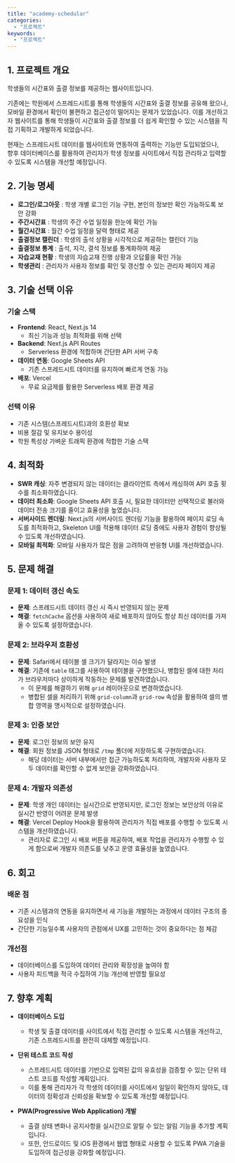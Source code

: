 ```yaml
---
title: "academy-schedular"
categories:
  - "프로젝트"
keywords:
  - "프로젝트"
---
```


## 1. 프로젝트 개요

학생들의 시간표와 출결 정보를 제공하는 웹사이트입니다.

기존에는 학원에서 스프레드시트를 통해 학생들의 시간표와 출결 정보를 공유해 왔으나, 모바일 환경에서 확인이 불편하고 접근성이 떨어지는 문제가 있었습니다. 이를 개선하고자 웹사이트를 통해 학생들이 시간표와 출결 정보를 더 쉽게 확인할 수 있는 시스템을 직접 기획하고 개발하게 되었습니다.

현재는 스프레드시트 데이터를 웹사이트와 연동하여 출력하는 기능만 도입되었으나,  
향후 데이터베이스를 활용하여 관리자가 학생 정보를 사이트에서 직접 관리하고 입력할 수 있도록 시스템을 개선할 예정입니다.

## 2. 기능 명세

- **로그인/로그아웃** : 학생 개별 로그인 기능 구현, 본인의 정보만 확인 가능하도록 보안 강화
- **주간시간표** : 학생의 주간 수업 일정을 한눈에 확인 가능
- **월간시간표** : 월간 수업 일정을 달력 형태로 제공
- **출결정보 캘린더** : 학생의 출석 상황을 시각적으로 제공하는 캘린더 기능
- **출결정보 통계** : 출석, 지각, 결석 정보를 통계화하여 제공
- **자습교재 현황** : 학생의 자습교재 진행 상황과 오답률을 확인 가능
- **학생관리** : 관리자가 사용자 정보를 확인 및 갱신할 수 있는 관리자 페이지 제공

## 3. 기술 선택 이유

### 기술 스택

- **Frontend**: React, Next.js 14
  - 최신 기능과 성능 최적화를 위해 선택
- **Backend**: Next.js API Routes
  - Serverless 환경에 적합하며 간단한 API 서버 구축
- **데이터 연동**: Google Sheets API
  - 기존 스프레드시트 데이터를 유지하며 빠르게 연동 가능
- **배포**: Vercel
  - 무료 요금제를 활용한 Serverless 배포 환경 제공

### 선택 이유

- 기존 시스템(스프레드시트)과의 호환성 확보
- 비용 절감 및 유지보수 용이성
- 학원 특성상 가벼운 트래픽 환경에 적합한 기술 스택

## 4. 최적화

- **SWR 캐싱**: 자주 변경되지 않는 데이터는 클라이언트 측에서 캐싱하여 API 호출 횟수를 최소화하였습니다.
- **데이터 최소화**: Google Sheets API 호출 시, 필요한 데이터만 선택적으로 불러와 데이터 전송 크기를 줄이고 효율성을 높였습니다.
- **서버사이드 렌더링**: Next.js의 서버사이드 렌더링 기능을 활용하여 페이지 로딩 속도를 최적화하고, Skeleton UI를 적용해 데이터 로딩 중에도 사용자 경험이 향상될 수 있도록 개선하였습니다.
- **모바일 최적화**: 모바일 사용자가 많은 점을 고려하여 반응형 UI를 개선하였습니다.

## 5. 문제 해결

### 문제 1: 데이터 갱신 속도

- **문제**: 스프레드시트 데이터 갱신 시 즉시 반영되지 않는 문제
- **해결**: `fetchCache` 옵션을 사용하여 새로 배포하지 않아도 항상 최신 데이터를 가져올 수 있도록 설정하였습니다.

### 문제 2: 브라우저 호환성

- **문제**: Safari에서 테이블 셀 크기가 달라지는 이슈 발생
- **해결**: 기존에 `table` 태그를 사용하여 테이블을 구현했으나, 병합된 셀에 대한 처리가 브라우저마다 상이하게 작동하는 문제를 발견하였습니다.
  - 이 문제를 해결하기 위해 `grid` 레이아웃으로 변경하였습니다.
  - 병합된 셀을 처리하기 위해 `grid-column`과 `grid-row` 속성을 활용하여 셀의 병합 영역을 명시적으로 설정하였습니다.

### 문제 3: 인증 보안

- **문제**: 로그인 정보의 보안 유지
- **해결**: 회원 정보를 JSON 형태로 `/tmp` 폴더에 저장하도록 구현하였습니다.
  - 해당 데이터는 서버 내부에서만 접근 가능하도록 처리하여, 개발자와 사용자 모두 데이터를 확인할 수 없게 보안을 강화하였습니다.

### 문제 4: 개발자 의존성

- **문제**: 학생 개인 데이터는 실시간으로 반영되지만, 로그인 정보는 보안상의 이유로 실시간 반영이 어려운 문제 발생
- **해결**: Vercel Deploy Hook을 활용하여 관리자가 직접 배포를 수행할 수 있도록 시스템을 개선하였습니다.
  - 관리자로 로그인 시 배포 버튼을 제공하여, 배포 작업을 관리자가 수행할 수 있게 함으로써 개발자 의존도를 낮추고 운영 효율성을 높였습니다.

## 6. 회고

### 배운 점

- 기존 시스템과의 연동을 유지하면서 새 기능을 개발하는 과정에서 데이터 구조의 중요성을 인식
- 간단한 기능일수록 사용자의 관점에서 UX를 고민하는 것이 중요하다는 점 체감

### 개선점

- 데이터베이스를 도입하여 데이터 관리와 확장성을 높여야 함
- 사용자 피드백을 적극 수집하여 기능 개선에 반영할 필요성

## 7. 향후 계획

- **데이터베이스 도입**

  - 학생 및 출결 데이터를 사이트에서 직접 관리할 수 있도록 시스템을 개선하고, 기존 스프레드시트를 완전히 대체할 예정입니다.

- **단위 테스트 코드 작성**

  - 스프레드시트 데이터를 기반으로 입력된 값의 유효성을 검증할 수 있는 단위 테스트 코드를 작성할 계획입니다.
  - 이를 통해 관리자가 각 학생의 데이터를 사이트에서 일일이 확인하지 않아도, 데이터의 정확성과 신뢰성을 확보할 수 있도록 개선할 예정입니다.

- **PWA(Progressive Web Application) 개발**
  - 출결 상태 변화나 공지사항을 실시간으로 알릴 수 있는 알림 기능을 추가할 계획입니다.
  - 또한, 안드로이드 및 iOS 환경에서 웹앱 형태로 사용할 수 있도록 PWA 기술을 도입하여 접근성을 강화할 예정입니다.
